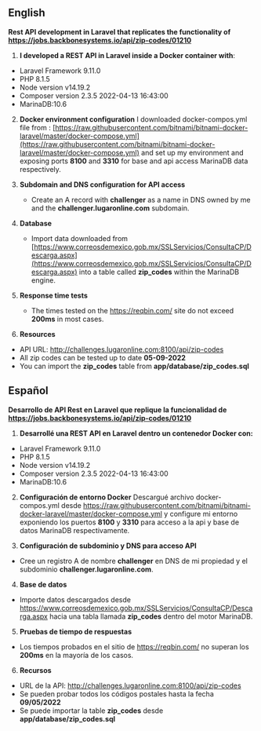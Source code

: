 ## English ##

**Rest API development in Laravel that replicates the functionality of https://jobs.backbonesystems.io/api/zip-codes/01210**

1. **I developed a REST API in Laravel inside a Docker container with**:

- Laravel Framework 9.11.0
- PHP 8.1.5
- Node version v14.19.2
- Composer version 2.3.5 2022-04-13 16:43:00
- MarinaDB:10.6


2. **Docker environment configuration**
I downloaded docker-compos.yml file from : [https://raw.githubusercontent.com/bitnami/bitnami-docker-laravel/master/docker-compose.yml](https://raw.githubusercontent.com/bitnami/bitnami-docker-laravel/master/docker-compose.yml) and set up my environment and  exposing ports **8100** and **3310** for base and api access MarinaDB data respectively.


3. **Subdomain and DNS configuration for API access**
    - Create an A record with **challenger** as a name in DNS owned by me and the **challenger.lugaronline.com** subdomain.


4. **Database**
   - Import data downloaded from [https://www.correosdemexico.gob.mx/SSLServicios/ConsultaCP/Descarga.aspx](https://www.correosdemexico.gob.mx/SSLServicios/ConsultaCP/Descarga.aspx) into a table called **zip_codes** within the MarinaDB engine.
5. **Response time tests**
   - The times tested on the https://reqbin.com/ site do not exceed **200ms** in most cases.


6. **Resources**
 - API URL: http://challenges.lugaronline.com:8100/api/zip-codes
 - All zip codes can be tested up to date **05-09-2022**
 - You can import the **zip_codes** table from **app/database/zip_codes.sql**

## Español ##

**Desarrollo de API Rest en Laravel que replique la funcionalidad de https://jobs.backbonesystems.io/api/zip-codes/01210**

1.	**Desarrollé una REST API  en Laravel   dentro un contenedor Docker con:**
 - Laravel Framework 9.11.0
 - PHP 8.1.5 
 - Node version v14.19.2
 - Composer version 2.3.5 2022-04-13 16:43:00
 - MarinaDB:10.6


2.	**Configuración de entorno Docker**
Descargué archivo docker-compos.yml desde https://raw.githubusercontent.com/bitnami/bitnami-docker-laravel/master/docker-compose.yml y configure mi entorno exponiendo los puertos **8100** y **3310** para acceso a la api y base de datos MarinaDB respectivamente. 


3.	**Configuración de subdominio y DNS para acceso API**
 - Cree un registro A de nombre **challenger** en DNS de mi propiedad y el subdominio **challenger.lugaronline.com**.


4.	**Base de datos**
 - Importe datos descargados desde https://www.correosdemexico.gob.mx/SSLServicios/ConsultaCP/Descarga.aspx hacia una tabla llamada **zip_codes** dentro del motor MarinaDB. 


5.	**Pruebas de tiempo de respuestas**
 - Los tiempos probados en el sitio de https://reqbin.com/  no superan los **200ms** en la mayoría de los casos.


6.	**Recursos**
 - URL de la API: http://challenges.lugaronline.com:8100/api/zip-codes  
 - Se pueden probar todos los códigos postales hasta la fecha **09/05/2022**
 - Se puede importar la table **zip_codes**  desde **app/database/zip_codes.sql**

